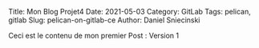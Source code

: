 Title: Mon Blog Projet4
Date: 2021-05-03
Category: GitLab
Tags: pelican, gitlab
Slug: pelican-on-gitlab-ce
Author: Daniel Sniecinski


Ceci est le contenu de mon premier Post :
Version 1